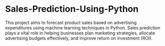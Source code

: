 # Sales-Prediction-Using-Python
This project aims to forecast product sales based on advertising expenditures using machine learning techniques in Python. Sales prediction plays a vital role in helping businesses plan marketing strategies, allocate advertising budgets effectively, and improve return on investment (ROI).
